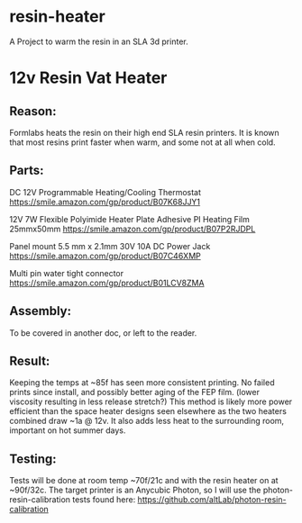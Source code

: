 # resin-heater
A Project to warm the resin in an SLA 3d printer. 

12v Resin Vat Heater
====================
Reason:
-------

Formlabs heats the resin on their high end SLA resin printers.  It is known that most resins print faster when warm, and some not at all when cold.

Parts:
------
DC 12V Programmable Heating/Cooling Thermostat
https://smile.amazon.com/gp/product/B07K68JJY1

12V 7W Flexible Polyimide Heater Plate Adhesive PI Heating Film 25mmx50mm
https://smile.amazon.com/gp/product/B07P2RJDPL

Panel mount 5.5 mm x 2.1mm 30V 10A DC Power Jack
https://smile.amazon.com/gp/product/B07C46XMP

Multi pin water tight connector
https://smile.amazon.com/gp/product/B01LCV8ZMA

Assembly:
---------

To be covered in another doc, or left to the reader.

Result:
-------
Keeping the temps at ~85f has seen more consistent printing. No failed prints since install, and possibly better aging of the FEP film. (lower viscosity resulting in less release stretch?) This method is likely more power efficient than the space heater designs seen elsewhere as the two heaters combined draw ~1a @ 12v. It also adds less heat to the surrounding room, important on hot summer days. 

Testing:
--------

Tests will be done at room temp ~70f/21c and with the resin heater on at ~90f/32c.  The target printer is an Anycubic Photon, so I will use the photon-resin-calibration tests found here: https://github.com/altLab/photon-resin-calibration
